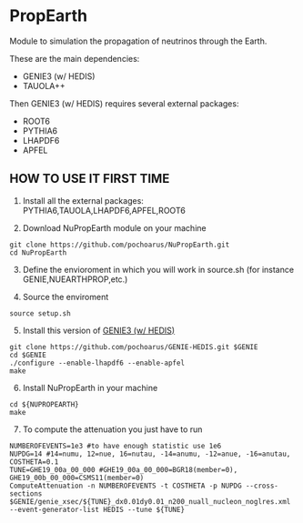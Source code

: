 # PropEarth
Module to simulation the propagation of neutrinos through the Earth.

These are the main dependencies:

- GENIE3 (w/ HEDIS)
- TAUOLA++

Then GENIE3 (w/ HEDIS) requires several external packages:

- ROOT6
- PYTHIA6
- LHAPDF6
- APFEL


## HOW TO USE IT FIRST TIME

1. Install all the external packages: PYTHIA6,TAUOLA,LHAPDF6,APFEL,ROOT6

2. Download NuPropEarth module on your machine 

```
git clone https://github.com/pochoarus/NuPropEarth.git
cd NuPropEarth
```

3. Define the envioroment in which you will work in source.sh (for instance GENIE,NUEARTHPROP,etc.)

4. Source the enviroment

```
source setup.sh
```

5. Install this version of [GENIE3 (w/ HEDIS)](https://https://github.com/pochoarus/GENIE-HEDIS/tree/apfel)

```
git clone https://github.com/pochoarus/GENIE-HEDIS.git $GENIE
cd $GENIE
./configure --enable-lhapdf6 --enable-apfel
make
```

6. Install NuPropEarth in your machine

```
cd ${NUPROPEARTH}
make
```

7. To compute the attenuation you just have to run

```
NUMBEROFEVENTS=1e3 #to have enough statistic use 1e6
NUPDG=14 #14=numu, 12=nue, 16=nutau, -14=anumu, -12=anue, -16=anutau, 
COSTHETA=0.1
TUNE=GHE19_00a_00_000 #GHE19_00a_00_000=BGR18(member=0), GHE19_00b_00_000=CSMS11(member=0)
ComputeAttenuation -n NUMBEROFEVENTS -t COSTHETA -p NUPDG --cross-sections $GENIE/genie_xsec/${TUNE}_dx0.01dy0.01_n200_nuall_nucleon_noglres.xml --event-generator-list HEDIS --tune ${TUNE}
```




